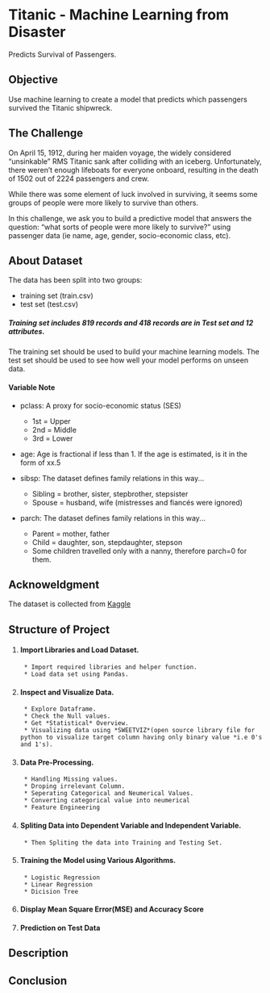 # Titanic - Machine Learning from Disaster
Predicts Survival of Passengers.

## Objective
Use machine learning to create a model that predicts which passengers survived the Titanic shipwreck.

## The Challenge
On April 15, 1912, during her maiden voyage, the widely considered “unsinkable” RMS Titanic sank after colliding with an iceberg. Unfortunately, there weren’t enough lifeboats for everyone onboard, resulting in the death of 1502 out of 2224 passengers and crew.

While there was some element of luck involved in surviving, it seems some groups of people were more likely to survive than others.

In this challenge, we ask you to build a predictive model that answers the question: “what sorts of people were more likely to survive?” using passenger data (ie name, age, gender, socio-economic class, etc).

## About Dataset
The data has been split into two groups:
* training set (train.csv)
* test set (test.csv)
##### Training set includes 819 records and 418 records are in Test set and 12 attributes.

The training set should be used to build your machine learning models. The test set should be used to see how well your model performs on unseen data.
#### Variable Note
* pclass: A proxy for socio-economic status (SES)
  * 1st = Upper
  * 2nd = Middle
  * 3rd = Lower

* age: Age is fractional if less than 1. If the age is estimated, is it in the form of xx.5

* sibsp: The dataset defines family relations in this way...
  * Sibling = brother, sister, stepbrother, stepsister
  * Spouse = husband, wife (mistresses and fiancés were ignored)

* parch: The dataset defines family relations in this way...
  * Parent = mother, father
  * Child = daughter, son, stepdaughter, stepson
  * Some children travelled only with a nanny, therefore parch=0 for them.

## Acknoweldgment
The dataset is collected from <a href="https://www.kaggle.com/c/titanic/data">Kaggle</a>


## Structure of Project
1. #### Import Libraries and Load Dataset.        
        * Import required libraries and helper function.
        * Load data set using Pandas.

2. #### Inspect and Visualize Data.
        * Explore Dataframe.
        * Check the Null values.
        * Get *Statistical* Overview.
        * Visualizing data using *SWEETVIZ*(open source library file for python to visualize target column having only binary value *i.e 0's and 1's).

3. #### Data Pre-Processing.
        * Handling Missing values.
        * Droping irrelevant Column.
        * Seperating Categorical and Neumerical Values.
        * Converting categorical value into neumerical
        * Feature Engineering

4. #### Spliting Data into Dependent Variable and Independent Variable.
        * Then Spliting the data into Training and Testing Set.

5. #### Training the Model using Various Algorithms.
        * Logistic Regression
        * Linear Regression
        * Dicision Tree

6. #### Display Mean Square Error(MSE) and Accuracy Score

7. #### Prediction on Test Data

## Description


## Conclusion


